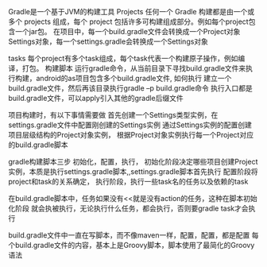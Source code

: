 Gradle是一个基于JVM的构建工具
Projects 
任何一个 Gradle 构建都是由一个或多个 projects 组成，每个 project 包括许多可构建组成部分。例如每个project包含一个jar包。
在项目中，每一个build.gradle文件会转换成一个Project对象
Settings对象，每一个settings.gradle会转换成一个Settings对象

tasks
每个project有多个task组成，每个task代表一个构建原子操作，例如编译，打包。
构建脚本
运行gradle命令，从当前目录下寻找build.gradle文件来执行构建，android的as项目包含多个build.gradle文件,
如何执行
建立一个build.gradle文件，然后再该目录执行gradle –p build.gradle命令
执行入口都是build.gradle文件，可以apply引入其他的gradle后缀文件

项目构建时，有以下事情需要做
首先创建一个Settings类型实例，在settings.gradle文件中配置刚创建的Settings实例
通过Settings实例的配置创建项目层级结构的Project对象实例，
根据Project对象实例执行每一个Project对应的build.gradle脚本


gradle构建脚本三步
初始化，配置，执行，
初始化阶段决定哪些项目创建Project实例，本质是执行settings.gradle脚本,,settings.gradle脚本首先执行
配置阶段将project和task的关系确定，
执行阶段，执行一些task名的任务以及依赖的task

在build.gradle脚本中，任务如果没有<<就是没有action的任务，这种在脚本初始化阶段
就会执被执行，无论执行什么任务，都会执行，否则要gradle task才会执行

build.gradle文件中一直在写脚本，而不像maven一样，配置，配置，都是配置
每个build.gradle文件的内容，基本上是Groovy脚本，脚本使用了最简化的Groovy语法